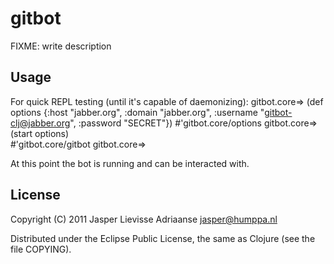 # gitbot

FIXME: write description

## Usage

For quick REPL testing (until it's capable of daemonizing):
gitbot.core=> (def options {:host "jabber.org", :domain "jabber.org",
    :username "gitbot-clj@jabber.org", :password "SECRET"})
#'gitbot.core/options
gitbot.core=> (start options)  
#'gitbot.core/gitbot
gitbot.core=> 

At this point the bot is running and can be interacted with.

## License

Copyright (C) 2011 Jasper Lievisse Adriaanse <jasper@humppa.nl>

Distributed under the Eclipse Public License, the same as Clojure
(see the file COPYING).
